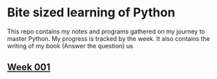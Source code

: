 # Bite sized learning of Python

This repo contains my notes and programs gathered on my journey to master Python. My progress is tracked by the week. It also contains the writing of my book (Answer the question) us
## [Week 001](./week-001/README.md)
